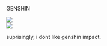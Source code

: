 GENSHIN

<img src="https://webstatic.hoyoverse.com/upload/op-public/2022/12/22/5852fc56195231a46407fc71bef805fd_5073066493287352676.jpeg">
<br>
<img src="https://upload.wikimedia.org/wikipedia/en/thumb/5/5d/Genshin_Impact_logo.svg/440px-Genshin_Impact_logo.svg.png">
<br>

suprisingly, i dont like genshin impact.
